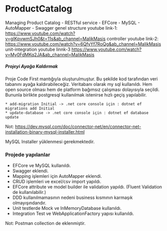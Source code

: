 ﻿# ProductCatalog
Managing Product Catalog - RESTful service - EFCore - MySQL - AutoMapper - Swagger
genel structure youtube link-1: https://www.youtube.com/watch?v=gIKpvwmSJh0&t=11s&ab_channel=MalikMasis 
controller youtube link-2: https://www.youtube.com/watch?v=6QfyYf7RoQg&ab_channel=MalikMasis
unit-integration youtube linnk-3 https://www.youtube.com/watch?v=My0FdMKq2JA&ab_channel=MalikMasis

##### Projeyi Ayağa Kaldırmak

Proje Code First mantığıyla oluşturulmuştur. Bu şekilde kod tarafından veri tabanını ayağa kaldırabileceğiz.
Veritabanı olarak my sql kullanıldı. Hem open source olması hem de platform bağımsız çalışması dolayısıyla seçildi.
Bununla birlikte postgresql kullanılmak istenirse hızlı geçiş yapılabilir.

```
* add-migration Initial -> .net core console için : dotnet ef migrations add Initial
* update-database -> .net core console için : dotnet ef database update
```

Not: https://dev.mysql.com/doc/connector-net/en/connector-net-installation-binary-mysql-installer.html

MySQL Installer yüklenmesi gerekmektedir.

### Projede yapılanlar

- EFCore ve MySQL kullanıldı.
- Swagger eklendi.
- Mapping işlemleri için AutoMapper eklendi.
- CRUD işlemleri ve excel/csv import yapıldı.
- EFCore attribute ve model builder ile validation yapıldı. (Fluent Validation de kullanılabilir.)
- DDD kullanılmamasının nedeni business kısmının karmaşık olmayışındandır.
- Unit testlerde Mock ve InMemoryDatabase kullanıldı.
- Integration Test ve WebApplicationFactory yapısı kullanıldı.

Not: Postman collection de eklenmiştir.